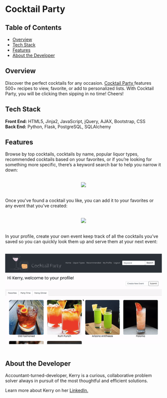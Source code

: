 ﻿# Cocktail Party

## Table of Contents

* [Overview](#overview)
* [Tech Stack](#tech-stack)
* [Features](#features)
* [About the Developer](#developer)
 
## <a name="overview"></a>Overview
Discover the perfect cocktails for any occasion. <a href="www.cocktailparty.fun">Cocktail Party </a>features 500+ recipes to view, favorite, or add to personalized lists. With Cocktail Party, you will be clicking then sipping in no time! Cheers!
<br>

## <a name="tech-stack"></a>Tech Stack
__Front End:__ HTML5, Jinja2, JavaScript, jQuery, AJAX, Bootstrap, CSS<br>
__Back End:__ Python, Flask, PostgreSQL, SQLAlchemy
<br/>

## <a name="features"></a>Features

Browse by top cocktails, cocktails by name, popular liquor types, recommended cocktails based on your favorites, or if you’re looking for something more specific, there’s a keyword search bar to help you narrow it down:
<br><br>

<p align="center">
<img src="/static/videos/browse.gif">
<br/><br/>
 </p>

Once you've found a cocktail you like, you can add it to your favorites or any event that you've created:
<br><br>

<p align="center">
<img src="/static/videos/cocktail.gif">
<br/><br/>
 </p>

In your profile, create your own event keep track of all the cocktails you’ve saved so you can quickly look them up and serve them at your next event:
<br><br>

<p align="center">
<img src="/static/videos/profile.gif">
<br><br>
 </p>

## <a name="developer"></a>About the Developer

Accountant-turned-developer, Kerry is a curious, collaborative problem solver always in pursuit of the most thoughtful and efficient solutions. 

Learn more about Kerry on her <a href="https://www.linkedin.com/in/kerrylam/">LinkedIn.</a>
